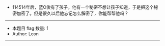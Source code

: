- 114514年后，蓝O俊有了孩子。他有一个秘密不想让孩子知道，于是把这个秘密加密了。但是很久以后他忘记怎么解密了，你能帮帮他吗？
<hr/>

- 本题目 flag 数量: 1
- Author: Leon
<hr/>
